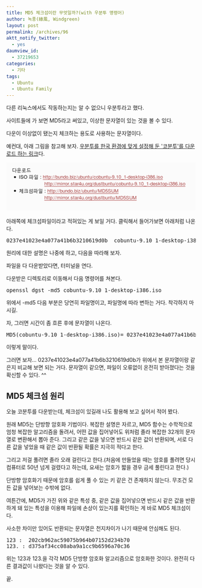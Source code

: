 ```yaml
---
title: MD5 체크섬이란 무엇일까?(with 우분투 명령어)
author: 녹풍(綠風, Windgreen)
layout: post
permalink: /archives/96
aktt_notify_twitter:
  - yes
daumview_id:
  - 37219653
categories:
  - 기타
tags:
  - Ubuntu
  - Ubuntu Family
---
```

다른 리눅스에서도 작동하는지는 알 수 없으니 우분투라고 했다.

사이트들에 가 보면 MD5라고 써있고, 이상한 문자열이 있는 것을 볼 수 있다.

다운이 이상없이 됐는지 체크하는 용도로 사용하는 문자열이다.

예컨대, 아래 그림을 참고해 보자. <a href="http://ubuntu.or.kr/viewtopic.php?f=6&t=8239" target="_blank">우분투를 한국 환경에 맞게 설정해 둔 '코분투'를 다운로드 하는 링크</a>다.

<img alt="" class="aligncenter" height="128" src="/uploads/legacy/old-images/1/cfile25.uf.1255FC4D4D4BC8702E3C41.png" width="513" />

아래쪽에 체크섬파일이라고 적혀있는 게 보일 거다. 클릭해서 들어가보면 아래처럼 나온다.

<pre class="brush:plain">0237e41023e4a077a41b6b3210619d0b&nbsp; cobuntu-9.10_1-desktop-i386.iso</pre>

원리에 대한 설명은 나중에 하고, 다음을 따라해 보자.

파일을 다 다운받았다면, 터미널을 연다.

다운받은 디렉토리로 이동해서 다음 명령어를 쳐본다.

<pre class="brush:plain">openssl dgst -md5 cobuntu-9.10_1-desktop-i386.iso</pre>

위에서 -md5 다음 부분은 당연히 파일명이고, 파일명에 따라 변하는 거다. 착각하지 마시길.

자, 그러면 시간이 좀 흐른 후에 문자열이 나온다.

<pre class="brush:plain">MD5(cobuntu-9.10_1-desktop-i386.iso)= 0237e41023e4a077a41b6b3210619d0b</pre>

이렇게 말이다.

그러면 보자&#8230; 0237e41023e4a077a41b6b3210619d0b가 위에서 본 문자열이랑 같은지 비교해 보면 되는 거다. 문자열이 같으면, 파일이 오류없이 온전히 받아졌다는 것을 확신할 수 있다. ^^

## MD5 체크섬 원리

오늘 코분투를 다운받는데, 체크섬이 있길래 나도 활용해 보고 싶어서 적어 봤다.

원래 MD5는 단방향 암호화 기법이다. 복잡한 설명은 자르고, MD5 함수는 수학적으로 엄청 복잡한 알고리즘을 돌려서, 어떤 값을 집어넣어도 위처럼 졸라 복잡한 32개의 문자열로 변환해서 뽑아 준다. 그리고 같은 값을 넣으면 반드시 같은 값이 반환되며, 서로 다른 값을 넣었을 때 같은 값이 반환될 확률은 지극히 적다고 한다.

그리고 저걸 풀려면 졸라 오래 걸린다고 한다.(처음에 만들었을 때는 암호를 풀려면 당시 컴퓨터로 50년 넘게 걸렸다고 하는데, 요새는 암호가 짧을 경우 금세 풀린다고 한다.)

단방향 암호화기 때문에 암호를 쉽게 풀 수 있는 키 같은 건 존재하지 않는다. 무조건 모든 값을 넣어보는 수밖에 없다.

여튼간에, MD5가 가진 위와 같은 특성 중, 같은 값을 집어넣으면 반드시 같은 값을 반환하게 돼 있는 특성을 이용해 파일에 손상이 있는지를 확인하는 게 바로 MD5 체크섬이다.

사소한 차이만 있어도 반환되는 문자열은 천지차이가 나기 때문에 안심해도 된다.

<pre class="brush:plain">123 :&nbsp; 202cb962ac59075b964b07152d234b70
123. : d375af34cc08aba9a1cc9b6596a70c36</pre>

위는 123과 123.을 각각 MD5 단방향 암호화 알고리즘으로 암호화한 것이다. 완전히 다른 결과값이 나왔다는 것을 알 수 있다.

끝.